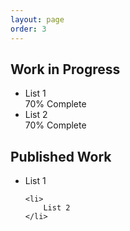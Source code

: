 ```yaml
---
layout: page
order: 3
---
```


[comment]: <> (Heading)
<h2>Work in Progress</h2>

[comment]: <> (List Start)
<ul>
    <li> 
        List 1
        <div class="progress">
            <div class="progress-bar" role="progressbar" aria-valuenow="70"
            aria-valuemin="0" aria-valuemax="100" style="width:70%">
                <span class="sr-only">70% Complete</span>
            </div>
        </div>
    </li>
    <li>
        List 2
        <div class="progress">
            <div class="progress-bar" role="progressbar" aria-valuenow="70"
            aria-valuemin="0" aria-valuemax="100" style="width:50%">
                <span class="sr-only">70% Complete</span>
            </div>
        </div>
    </li>
</ul>

[comment]: <> (List End)

[comment]: <> (Heading)
<h2>Published Work</h2>

[comment]: <> (List Start)
<ul>
    <li> 
        List 1
    </li>

    <li>
        List 2
    </li>
</ul>

[comment]: <> (List End)